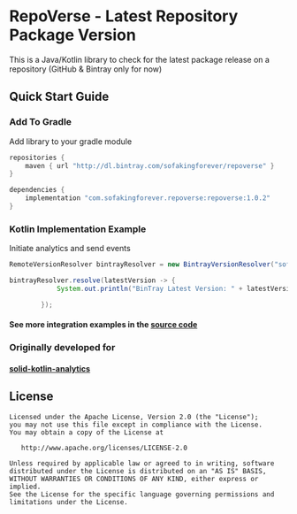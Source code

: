 # RepoVerse - Latest Repository Package Version
This is a Java/Kotlin library to check for the latest package release on a repository (GitHub & Bintray only for now)


## Quick Start Guide

### Add To Gradle
Add library to your gradle module

```gradle
repositories {
    maven { url "http://dl.bintray.com/sofakingforever/repoverse" }
}

dependencies {
    implementation "com.sofakingforever.repoverse:repoverse:1.0.2"
}
```

### Kotlin Implementation Example
Initiate analytics and send events

```java
RemoteVersionResolver bintrayResolver = new BintrayVersionResolver("sofakingforever/analytics/kotlin-analytics");

bintrayResolver.resolve(latestVersion -> {
            System.out.println("BinTray Latest Version: " + latestVersion.toString());

        });
```

#### See more integration examples in the [source code](https://github.com/sofakingforever/repoverse-kotlin/blob/master/src/main/java/com/sofakingforever/repoverse/Main.java)


### Originally developed for
#### [solid-kotlin-analytics](https://github.com/sofakingforever/solid-kotlin-analytics)

License
-------

    Licensed under the Apache License, Version 2.0 (the "License");
    you may not use this file except in compliance with the License.
    You may obtain a copy of the License at

       http://www.apache.org/licenses/LICENSE-2.0

    Unless required by applicable law or agreed to in writing, software
    distributed under the License is distributed on an "AS IS" BASIS,
    WITHOUT WARRANTIES OR CONDITIONS OF ANY KIND, either express or implied.
    See the License for the specific language governing permissions and
    limitations under the License.

